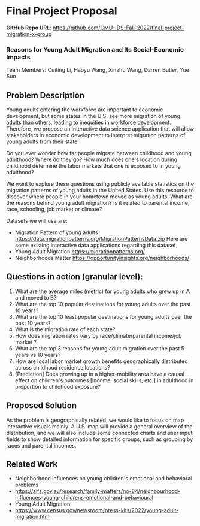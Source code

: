 # Final Project Proposal

**GitHub Repo URL**: https://github.com/CMU-IDS-Fall-2022/final-project-migration-x-group <br/>
### Reasons for Young Adult Migration and Its Social-Economic Impacts <br/>
Team Members: Cuiting Li, Haoyu Wang, Xinzhu Wang, Darren Butler, Yue Sun 

## Problem Description
Young adults entering the workforce are important to economic development, but some states in the U.S. see more migration of young adults than others, leading to inequities in workforce development. Therefore, we propose an interactive data science application that will allow stakeholders in economic development to interpret migration patterns of young adults from their state.


Do you ever wonder how far people migrate between childhood and young adulthood? Where do they go? How much does one's location during childhood determine the labor markets that one is exposed to in young adulthood?


We want to explore these questions using publicly available statistics on the migration patterns of young adults in the United States. Use this resource to discover where people in your hometown moved as young adults. What are the reasons behind young adult migration? Is it related to parental income, race, schooling, job market or climate? 

Datasets we will use are:
- Migration Pattern of young adults  <br/>
https://data.migrationpatterns.org/MigrationPatternsData.zip
Here are some existing interactive data applications regarding this dataset  <br/>
- Young Adult Migration https://migrationpatterns.org/                       
- Neighborhoods Matter https://opportunityinsights.org/neighborhoods/        


## Questions in action (granular level): 
1. What are the average miles (metric) for young adults who grew up in A and moved to B? 
2. What are the top 10 popular destinations for young adults over the past 10 years?
3. What are the top 10 least popular destinations for young adults over the past 10 years?
4. What is the migration rate of each state?
5. How does migration rates vary by race/climate/parental income/job market ? 
6. What are the top 3 reasons for young adult migration over the past 5 years vs 10 years? 
7. How are local labor market growth benefits geographically distributed across childhood residence locations?
8. [Prediction] Does growing up in a higher-mobility area have a causal effect on children's outcomes [income, social skills, etc.] in adulthood in proportion to childhood exposure?

## Proposed Solution
As the problem is geographically related, we would like to focus on map interactive visuals mainly. A U.S. map will provide a general overview of the distribution, and we will also include some connected charts and user input fields to show detailed information for specific groups, such as grouping by races and parental incomes.

## Related Work 
- Neighborhood influences on young children's emotional and behavioral problems
- https://aifs.gov.au/research/family-matters/no-84/neighbourhood-influences-young-childrens-emotional-and-behavioural
- Young Adult Migration 
- https://www.census.gov/newsroom/press-kits/2022/young-adult-migration.html
